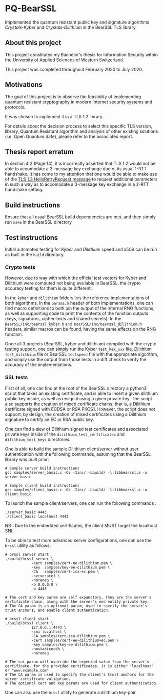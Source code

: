 # PQ-BearSSL

Implemented the quantum resistant public key and signature algorithms *Crystals-Kyber* and *Crystals-Dilithium* in the BearSSL TLS library.

## About this project

This project constitutes my Bachelor's thesis for Information Security within the University of Applied Sciences of Western Switzerland.

This project was completed throughout February 2020 to July 2020.

## Motivations

The goal of this project is to observe the feasibility of implementing quantum resistant cryptography in modern Internet security systems and protocols. 

It was chosen to implement it in a TLS 1.2 library.

For details about the decision process to select this specific TLS version, library, Quantum Resistant algorithm and analysis of other existing solutions (i.e. Open Quantum Safe), please refer to the associated report.

## Thesis report erratum

In section 4.2 (Page 14), it is incorrectly asserted that TLS 1.2 would not be able to accomodate a 3-message key exchange due ot its usual 1-RTT handshake.
It has come to my attention that one would be able to make use of the [TLS 1.3 HelloRetryRequest message](https://tools.ietf.org/html/rfc8446#section-4.1.4) to request additional parameters in such a way as to accomodate a 3-message key exchange in a 2-RTT handshake setting.

## Build instructions

Ensure that all usual BearSSL build dependencies are met, and then simply run `make` in the BearSSL directory

## Test instructions

Initial automated testing for *Kyber* and *Dilithium* speed and x509 can be run as built in the `build` directory.

### Crypto tests

However, due to way with which the official test vectors for Kyber and Dilithium were computed not being available in BearSSL, the crypto accuracy testing for them is quite different.

In the `kyber` and `dilithium` folders lies the reference implementations of both algorithms.
In the `params.h` header of both implementations, one can find macro definitions to both pin the output of the internal RNG functions, as well as supporting code to print the contents of the function outputs (keys, signatures, cipher-texts and shared secrets).
In the `BearSSL/inc/bearssl_kyber.h` `and BearSSL/inc/bearssl_dilithium.h` headers, similar macros can be found, having the same effects on the RNG function.

Once all 3 projects (BearSSL, kyber and dilithium) compiled with the crypto testing support, one can simply run the Kyber `test_kex_xxx` file, Dilithium `test_dilithium` file or BearSSL `testspeed` file with the appropriate algorithm, and simply use the output from those tests in a diff check to verify the accuracy of the implementations.

### SSL tests

First of all, one can find at the root of the BearSSL directory a python3 script that takes an existing certificate, and is able to insert a given dilithium public key inside, as well as resign it using a given private key.
The script also supports the creation of mixed certificate chains, that is, a Dilithium certificate signed with ECDSA or RSA PKCS1.
However, the script does not support, by design, the creation of mixed certificates using a Dilithium signature to certify an EC or RSA public key.

One can find a slew of Dilithium signed test certificates and associated private keys inside of the `dilithium_test_certificates` and `dilithium_test_keys` directories.

One is able to build the sample Dilithium client/server without user authentication with the following commands, assuming that the BearSSL library was built prior:

```
# Sample server build instructions 
gcc samples/server_basic.c -Os -Iinc/ -Lbuild/ -l:libbearssl.a -o server_basic

# Sample client build instructions 
gcc samples/client_basic.c -Os -Iinc/ -Lbuild/ -l:libbearssl.a -o client_basic
```

To launch the sample client/servers, one can run the following commands :

```
./server_basic 4443
./client_basic localhost 4443
```

NB : Due to the embedded certificates, the client MUST target the localhost SNI.

To be able to test more advanced server configurations, one can use the `brssl` utility as follows:

```
# brssl server start
./build/brssl server \
			-cert samples/cert-ee-dilithium.pem \
			-key  samples/key-ee-dilithium.pem \
            -CA   samples/cert-ica-ec.pem \
            -serverpref \
            -noreneg \
			-b 0.0.0.0 \
			-p 4443

# The cert and key param are self expanatory, they are the server's certificate chain, along with the server's end entity private key.
# The CA param is an optional param, used to specify the server's trust anchors, and enable client authentication.

# brssl client start
./build/brssl client \
			127.0.0.1:4443 \
			-sni localhost \
			-CA samples/cert-ica-dilithium.pem \
			-cert samples/cert-ee-dilithium+ec.pem \
			-key samples/key-ee-dilithium.pem \
			-nostaticecdh \
			-noreneg

# The sni param will override the expected value from the server's certificate. for the provided certificates, it is either "localhost" or "www.example.com"
# The CA param is used to specify the client's trust anchors for the server certificate validation.
# The optional cert and key params are used for client authentication.
```

One can also use the `brssl` utility to generate a dilithium key-pair.
